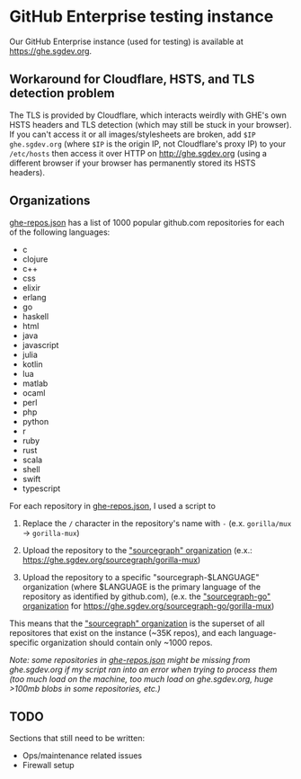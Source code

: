 # GitHub Enterprise testing instance

Our GitHub Enterprise instance (used for testing) is available at https://ghe.sgdev.org.

## Workaround for Cloudflare, HSTS, and TLS detection problem

The TLS is provided by Cloudflare, which interacts weirdly with GHE's own HSTS headers and TLS detection (which may still be stuck in your browser). If you can't access it or all images/stylesheets are broken, add `$IP ghe.sgdev.org` (where `$IP` is the origin IP, not Cloudflare's proxy IP) to your `/etc/hosts` then access it over HTTP on http://ghe.sgdev.org (using a different browser if your browser has permanently stored its HSTS headers).

## Organizations

[ghe-repos.json](https://gist.github.com/sqs/4ba1382895928bd06db6076ce910bc3a) has a list of 1000 popular github.com repositories for each of the following languages:

- c
- clojure
- c++
- css
- elixir
- erlang
- go 
- haskell
- html
- java
- javascript
- julia
- kotlin
- lua 
- matlab
- ocaml
- perl
- php 
- python
- r 
- ruby
- rust
- scala
- shell
- swift 
- typescript 

For each repository in [ghe-repos.json](https://gist.github.com/sqs/4ba1382895928bd06db6076ce910bc3a), I used a script to

1. Replace the `/` character in the repository's name with `-` (e.x. `gorilla/mux` -> `gorilla-mux`)

1. Upload the repository to the ["sourcegraph" organization](https://ghe.sgdev.org/sourcegraph) (e.x.: https://ghe.sgdev.org/sourcegraph/gorilla-mux)

1. Upload the repository to a specific "sourcegraph-$LANGUAGE" organization (where $LANGUAGE is the primary language of the repository as identified by github.com), (e.x. the ["sourcegraph-go" organization](https://ghe.sgdev.org/sourcegraph-go) for https://ghe.sgdev.org/sourcegraph-go/gorilla-mux)

This means that the ["sourcegraph" organization](https://ghe.sgdev.org/sourcegraph) is the superset of all repositores that exist on the instance (~35K repos), and each language-specific organization should contain only ~1000 repos. 

*Note: some repositories in [ghe-repos.json](https://gist.github.com/sqs/4ba1382895928bd06db6076ce910bc3a) might be missing from ghe.sgdev.org if my script ran into an error when trying to process them (too much load on the machine, too much load on ghe.sgdev.org, huge >100mb blobs in some repositories, etc.)*

## TODO

Sections that still need to be written:

- Ops/maintenance related issues
- Firewall setup 
